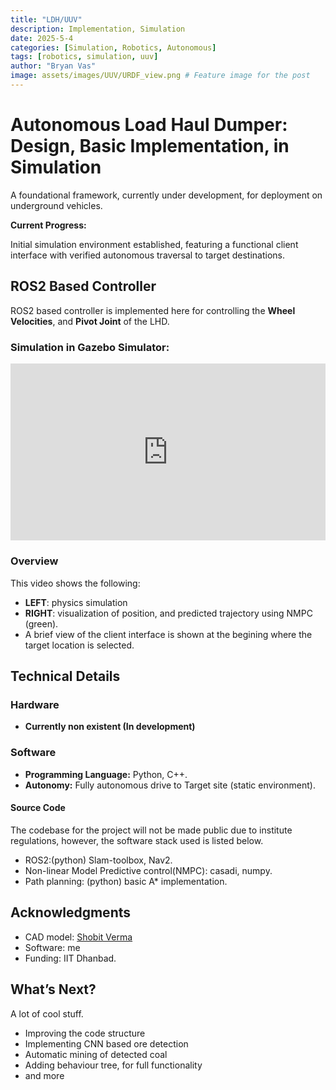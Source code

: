 ```yaml
---
title: "LDH/UUV"
description: Implementation, Simulation
date: 2025-5-4
categories: [Simulation, Robotics, Autonomous]
tags: [robotics, simulation, uuv]
author: "Bryan Vas"
image: assets/images/UUV/URDF_view.png # Feature image for the post
---
```


# Autonomous Load Haul Dumper: Design, Basic Implementation, in Simulation

A foundational framework, currently under development, for deployment on underground vehicles.

**Current Progress:**

Initial simulation environment established, featuring a functional client interface with verified autonomous traversal to target destinations.

## ROS2 Based Controller

ROS2 based controller is implemented here for controlling the **Wheel Velocities**, and **Pivot Joint** of the LHD.


### Simulation in Gazebo Simulator:
<div style="position: relative; width: 100%; padding-bottom: 56.25%; height: 0; overflow: hidden;">
  <iframe src="https://youtube.com/embed/Xlj6dwbFPWI" 
    frameborder="0" 
    allow="accelerometer; autoplay; clipboard-write; encrypted-media; gyroscope; picture-in-picture" 
    allowfullscreen 
    style="position: absolute; top: 0; left: 0; width: 100%; height: 100%;"></iframe>
</div>

### Overview

This video shows the following:

- **LEFT**: physics simulation
- **RIGHT**: visualization of position, and predicted trajectory using NMPC (green).
- A brief view of the client interface is shown at the begining where the target location is selected.

## Technical Details

### Hardware
- **Currently non existent (In development)**

### Software
- **Programming Language:** Python, C++.
- **Autonomy:** Fully autonomous drive to Target site (static environment).

#### Source Code

The codebase for the project will not be made public due to institute regulations, however, the software stack used is listed below.

- ROS2:(python) Slam-toolbox, Nav2.
- Non-linear Model Predictive control(NMPC): casadi, numpy.
- Path planning: (python) basic A* implementation.

## Acknowledgments

- CAD model: <a href="https://www.linkedin.com/in/shobit-verma15/" target="_blank">Shobit Verma</a> 
- Software: me
- Funding: IIT Dhanbad.

## What’s Next?

A lot of cool stuff.
- Improving the code structure
- Implementing CNN based ore detection
- Automatic mining of detected coal
- Adding behaviour tree, for full functionality
- and more
